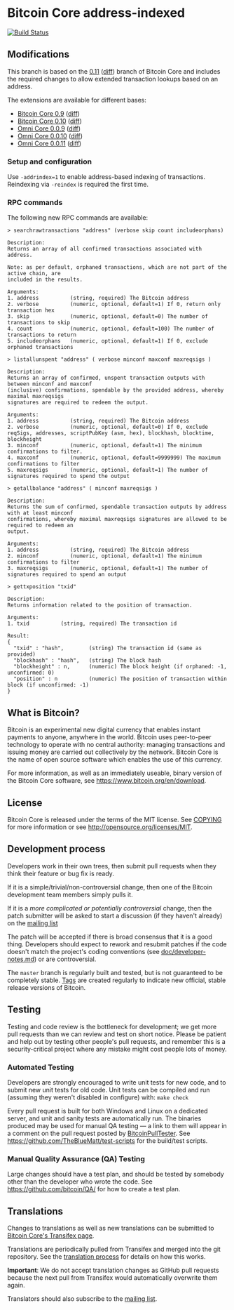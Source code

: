 Bitcoin Core address-indexed
============================

[![Build Status](https://travis-ci.org/dexX7/bitcoin.svg?branch=addrindex-0.11)](https://travis-ci.org/dexX7/bitcoin)

Modifications
-------------

This branch is based on the [0.11](https://github.com/bitcoin/bitcoin/tree/0.11) ([diff](https://github.com/bitcoin/bitcoin/compare/0.11...dexX7:addrindex-0.11)) branch of Bitcoin Core and includes the required changes to allow extended transaction lookups based on an address.

The extensions are available for different bases:

- [Bitcoin Core 0.9](https://github.com/dexX7/bitcoin/tree/addrindex-0.9) ([diff](https://github.com/bitcoin/bitcoin/compare/0.9...dexX7:addrindex-0.9))
- [Bitcoin Core 0.10](https://github.com/dexX7/bitcoin/tree/addrindex-0.10) ([diff](https://github.com/bitcoin/bitcoin/compare/0.10...dexX7:addrindex-0.10))
- [Omni Core 0.0.9](https://github.com/dexX7/bitcoin/tree/addrindex-mscore-0.0.9) ([diff](https://github.com/mastercoin-MSC/mastercore/compare/mscore-0.0.9...dexX7:addrindex-mscore-0.0.9))
- [Omni Core 0.0.10](https://github.com/dexX7/bitcoin/tree/addrindex-omnicore-0.0.10) ([diff](https://github.com/OmniLayer/omnicore/compare/v0.0.10...dexX7:addrindex-omnicore-0.0.10))
- [Omni Core 0.0.11](https://github.com/dexX7/bitcoin/tree/addrindex-omnicore-0.0.11) ([diff](https://github.com/OmniLayer/omnicore/compare/v0.0.11...dexX7:addrindex-omnicore-0.0.11))

### Setup and configuration

Use `-addrindex=1` to enable address-based indexing of transactions.
Reindexing via `-reindex` is required the first time.

### RPC commands

The following new RPC commands are available:

```
> searchrawtransactions "address" (verbose skip count includeorphans)

Description:
Returns an array of all confirmed transactions associated with address.

Note: as per default, orphaned transactions, which are not part of the active chain, are
included in the results.

Arguments:
1. address          (string, required) The Bitcoin address
2. verbose          (numeric, optional, default=1) If 0, return only transaction hex
3. skip             (numeric, optional, default=0) The number of transactions to skip
4. count            (numeric, optional, default=100) The number of transactions to return
5. includeorphans   (numeric, optional, default=1) If 0, exclude orphaned transactions
```

```
> listallunspent "address" ( verbose minconf maxconf maxreqsigs )

Description:
Returns an array of confirmed, unspent transaction outputs with between minconf and maxconf
(inclusive) confirmations, spendable by the provided address, whereby maximal maxreqsigs
signatures are required to redeem the output.

Arguments:
1. address          (string, required) The Bitcoin address
2. verbose          (numeric, optional, default=0) If 0, exclude reqSigs, addresses, scriptPubKey (asm, hex), blockhash, blocktime, blockheight
3. minconf          (numeric, optional, default=1) The minimum confirmations to filter.
4. maxconf          (numeric, optional, default=9999999) The maximum confirmations to filter
5. maxreqsigs       (numeric, optional, default=1) The number of signatures required to spend the output
```

```
> getallbalance "address" ( minconf maxreqsigs )

Description:
Returns the sum of confirmed, spendable transaction outputs by address with at least minconf
confirmations, whereby maximal maxreqsigs signatures are allowed to be required to redeem an
output.

Arguments:
1. address          (string, required) The Bitcoin address
2. minconf          (numeric, optional, default=1) The minimum confirmations to filter
3. maxreqsigs       (numeric, optional, default=1) The number of signatures required to spend an output
```

```
> gettxposition "txid"

Description:
Returns information related to the position of transaction.

Arguments:
1. txid          (string, required) The transaction id

Result:
{
  "txid" : "hash",        (string) The transaction id (same as provided)
  "blockhash" : "hash",   (string) The block hash
  "blockheight" : n,      (numeric) The block height (if orphaned: -1, unconfirmed: 0)
  "position" : n          (numeric) The position of transaction within block (if unconfirmed: -1)
}
```

What is Bitcoin?
----------------

Bitcoin is an experimental new digital currency that enables instant payments to
anyone, anywhere in the world. Bitcoin uses peer-to-peer technology to operate
with no central authority: managing transactions and issuing money are carried
out collectively by the network. Bitcoin Core is the name of open source
software which enables the use of this currency.

For more information, as well as an immediately useable, binary version of
the Bitcoin Core software, see https://www.bitcoin.org/en/download.

License
-------

Bitcoin Core is released under the terms of the MIT license. See [COPYING](COPYING) for more
information or see http://opensource.org/licenses/MIT.

Development process
-------------------

Developers work in their own trees, then submit pull requests when they think
their feature or bug fix is ready.

If it is a simple/trivial/non-controversial change, then one of the Bitcoin
development team members simply pulls it.

If it is a *more complicated or potentially controversial* change, then the patch
submitter will be asked to start a discussion (if they haven't already) on the
[mailing list](https://lists.linuxfoundation.org/mailman/listinfo/bitcoin-dev)

The patch will be accepted if there is broad consensus that it is a good thing.
Developers should expect to rework and resubmit patches if the code doesn't
match the project's coding conventions (see [doc/developer-notes.md](doc/developer-notes.md)) or are
controversial.

The `master` branch is regularly built and tested, but is not guaranteed to be
completely stable. [Tags](https://github.com/bitcoin/bitcoin/tags) are created
regularly to indicate new official, stable release versions of Bitcoin.

Testing
-------

Testing and code review is the bottleneck for development; we get more pull
requests than we can review and test on short notice. Please be patient and help out by testing
other people's pull requests, and remember this is a security-critical project where any mistake might cost people
lots of money.

### Automated Testing

Developers are strongly encouraged to write unit tests for new code, and to
submit new unit tests for old code. Unit tests can be compiled and run (assuming they weren't disabled in configure) with: `make check`

Every pull request is built for both Windows and Linux on a dedicated server,
and unit and sanity tests are automatically run. The binaries produced may be
used for manual QA testing — a link to them will appear in a comment on the
pull request posted by [BitcoinPullTester](https://github.com/BitcoinPullTester). See https://github.com/TheBlueMatt/test-scripts
for the build/test scripts.

### Manual Quality Assurance (QA) Testing

Large changes should have a test plan, and should be tested by somebody other
than the developer who wrote the code.
See https://github.com/bitcoin/QA/ for how to create a test plan.

Translations
------------

Changes to translations as well as new translations can be submitted to
[Bitcoin Core's Transifex page](https://www.transifex.com/projects/p/bitcoin/).

Translations are periodically pulled from Transifex and merged into the git repository. See the
[translation process](doc/translation_process.md) for details on how this works.

**Important**: We do not accept translation changes as GitHub pull requests because the next
pull from Transifex would automatically overwrite them again.

Translators should also subscribe to the [mailing list](https://groups.google.com/forum/#!forum/bitcoin-translators).
